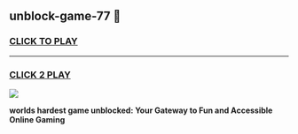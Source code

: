 
## unblock-game-77 👋
<h3>
<a href="https://premium.freeplayer.one?title=unblock-game-77&ref=14F">CLICK TO PLAY</a></h3>
<hr>

<h3>
<a href="https://premium.freeplayer.one?title=unblock-game-77&ref=14F">CLICK 2 PLAY</a>
  
</h3>

<a href="https://premium.freeplayer.one?title=unblock-game-77&ref=12F/"><img src="https://clearcache.store/games.png"></a>


**worlds hardest game unblocked: Your Gateway to Fun and Accessible Online Gaming**
